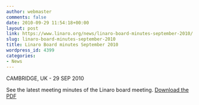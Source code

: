 ```yaml
---
author: webmaster
comments: false
date: 2010-09-29 11:54:18+00:00
layout: post
link: https://www.linaro.org/news/linaro-board-minutes-september-2010/
slug: linaro-board-minutes-september-2010
title: Linaro Board minutes September 2010
wordpress_id: 4399
categories:
- News
---
```


CAMBRIDGE, UK - 29 SEP 2010

See the latest meeting minutes of the Linaro board meeting. [Download the PDF](http://www.linaro.org/assets/Linaro-Board-Minutes-2010-09-OPEN-Publish-Final.pdf)

